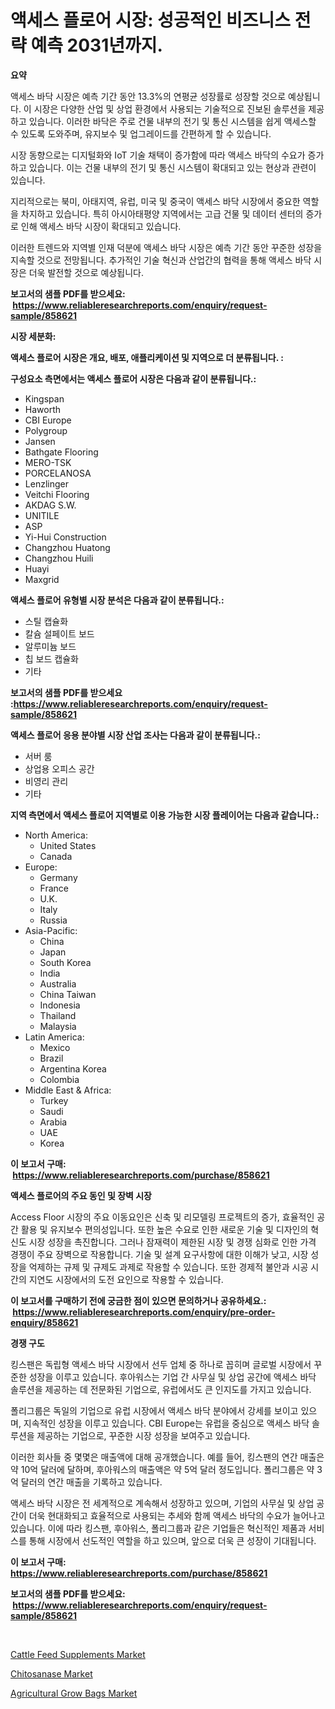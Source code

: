 <p><h1>액세스 플로어 시장: 성공적인 비즈니스 전략 예측 2031년까지.</h1></p><p><strong>요약</strong></p>
<p><p>액세스 바닥 시장은 예측 기간 동안 13.3%의 연평균 성장률로 성장할 것으로 예상됩니다. 이 시장은 다양한 산업 및 상업 환경에서 사용되는 기술적으로 진보된 솔루션을 제공하고 있습니다. 이러한 바닥은 주로 건물 내부의 전기 및 통신 시스템을 쉽게 액세스할 수 있도록 도와주며, 유지보수 및 업그레이드를 간편하게 할 수 있습니다.</p><p>시장 동향으로는 디지털화와 IoT 기술 채택이 증가함에 따라 액세스 바닥의 수요가 증가하고 있습니다. 이는 건물 내부의 전기 및 통신 시스템이 확대되고 있는 현상과 관련이 있습니다.</p><p>지리적으로는 북미, 아태지역, 유럽, 미국 및 중국이 액세스 바닥 시장에서 중요한 역할을 차지하고 있습니다. 특히 아시아태평양 지역에서는 고급 건물 및 데이터 센터의 증가로 인해 액세스 바닥 시장이 확대되고 있습니다.</p><p>이러한 트렌드와 지역별 인재 덕분에 액세스 바닥 시장은 예측 기간 동안 꾸준한 성장을 지속할 것으로 전망됩니다. 추가적인 기술 혁신과 산업간의 협력을 통해 액세스 바닥 시장은 더욱 발전할 것으로 예상됩니다.</p></p>
<p><strong>보고서의 샘플 PDF를 받으세요: &nbsp;<a href="https://www.reliableresearchreports.com/enquiry/request-sample/858621">https://www.reliableresearchreports.com/enquiry/request-sample/858621</a></strong></p>
<p><strong>시장 세분화:</strong></p>
<p><strong> 액세스 플로어 시장은 개요, 배포, 애플리케이션 및 지역으로 더 분류됩니다. :</strong></p>
<p><strong>구성요소 측면에서는 액세스 플로어 시장은 다음과 같이 분류됩니다.:</strong></p>
<p><ul><li>Kingspan</li><li>Haworth</li><li>CBI Europe</li><li>Polygroup</li><li>Jansen</li><li>Bathgate Flooring</li><li>MERO-TSK</li><li>PORCELANOSA</li><li>Lenzlinger</li><li>Veitchi Flooring</li><li>AKDAG S.W.</li><li>UNITILE</li><li>ASP</li><li>Yi-Hui Construction</li><li>Changzhou Huatong</li><li>Changzhou Huili</li><li>Huayi</li><li>Maxgrid</li></ul></p>
<p><strong> 액세스 플로어 유형별 시장 분석은 다음과 같이 분류됩니다.:</strong></p>
<p><ul><li>스틸 캡슐화</li><li>칼슘 설페이트 보드</li><li>알루미늄 보드</li><li>칩 보드 캡슐화</li><li>기타</li></ul></p>
<p><strong>보고서의 샘플 PDF를 받으세요 :<a href="https://www.reliableresearchreports.com/enquiry/request-sample/858621">https://www.reliableresearchreports.com/enquiry/request-sample/858621</a></strong></p>
<p><strong> 액세스 플로어 응용 분야별 시장 산업 조사는 다음과 같이 분류됩니다.:</strong></p>
<p><ul><li>서버 룸</li><li>상업용 오피스 공간</li><li>비영리 관리</li><li>기타</li></ul></p>
<p><strong>지역 측면에서 액세스 플로어 지역별로 이용 가능한 시장 플레이어는 다음과 같습니다.:</strong></p>
<p><ul>
    <li>
        North America:
        <ul>
            <li>United States</li>
            <li>Canada</li>
        </ul>
    </li>
    <li>
        Europe:
        <ul>
            <li>Germany</li>
            <li>France</li>
            <li>U.K.</li>
            <li>Italy</li>
            <li>Russia</li>
        </ul>
    </li>
    <li>
        Asia-Pacific:
        <ul>
            <li>China</li>
            <li>Japan</li>
            <li>South Korea</li>
            <li>India</li>
            <li>Australia</li>
            <li>China Taiwan</li>
            <li>Indonesia</li>
            <li>Thailand</li>
            <li>Malaysia</li>
        </ul>
    </li>
    <li>
        Latin America:
        <ul>
            <li>Mexico</li>
            <li>Brazil</li>
            <li>Argentina Korea</li>
            <li>Colombia</li>
        </ul>
    </li>
    <li>
        Middle East & Africa:
        <ul>
            <li>Turkey</li>
            <li>Saudi</li>
            <li>Arabia</li>
            <li>UAE</li>
            <li>Korea</li>
        </ul>
    </li>
    </ul></p>
<p><strong>이 보고서 구매: &nbsp;<a href="https://www.reliableresearchreports.com/purchase/858621">https://www.reliableresearchreports.com/purchase/858621</a></strong></p>
<p><strong>액세스 플로어의 주요 동인 및 장벽 시장</strong></p>
<p><p>Access Floor 시장의 주요 이동요인은 신축 및 리모델링 프로젝트의 증가, 효율적인 공간 활용 및 유지보수 편의성입니다. 또한 높은 수요로 인한 새로운 기술 및 디자인의 혁신도 시장 성장을 촉진합니다. 그러나 잠재력이 제한된 시장 및 경쟁 심화로 인한 가격 경쟁이 주요 장벽으로 작용합니다. 기술 및 설계 요구사항에 대한 이해가 낮고, 시장 성장을 억제하는 규제 및 규제도 과제로 작용할 수 있습니다. 또한 경제적 불안과 시공 시간의 지연도 시장에서의 도전 요인으로 작용할 수 있습니다.</p></p>
<p><strong>이 보고서를 구매하기 전에 궁금한 점이 있으면 문의하거나 공유하세요.: &nbsp;<a href="https://www.reliableresearchreports.com/enquiry/pre-order-enquiry/858621">https://www.reliableresearchreports.com/enquiry/pre-order-enquiry/858621</a></strong></p>
<p><strong>경쟁 구도</strong></p>
<p><p>킹스팬은 독립형 액세스 바닥 시장에서 선두 업체 중 하나로 꼽히며 글로벌 시장에서 꾸준한 성장을 이루고 있습니다. 후아워스는 기업 간 사무실 및 상업 공간에 액세스 바닥 솔루션을 제공하는 데 전문화된 기업으로, 유럽에서도 큰 인지도를 가지고 있습니다. </p><p>폴리그룹은 독일의 기업으로 유럽 시장에서 액세스 바닥 분야에서 강세를 보이고 있으며, 지속적인 성장을 이루고 있습니다. CBI Europe는 유럽을 중심으로 액세스 바닥 솔루션을 제공하는 기업으로, 꾸준한 시장 성장을 보여주고 있습니다.</p><p>이러한 회사들 중 몇몇은 매출액에 대해 공개했습니다. 예를 들어, 킹스팬의 연간 매출은 약 10억 달러에 달하며, 후아워스의 매출액은 약 5억 달러 정도입니다. 폴리그룹은 약 3억 달러의 연간 매출을 기록하고 있습니다.</p><p>액세스 바닥 시장은 전 세계적으로 계속해서 성장하고 있으며, 기업의 사무실 및 상업 공간이 더욱 현대화되고 효율적으로 사용되는 추세와 함께 액세스 바닥의 수요가 늘어나고 있습니다. 이에 따라 킹스팬, 후아워스, 폴리그룹과 같은 기업들은 혁신적인 제품과 서비스를 통해 시장에서 선도적인 역할을 하고 있으며, 앞으로 더욱 큰 성장이 기대됩니다.</p></p>
<p><strong>이 보고서 구매: &nbsp; <a href="https://www.reliableresearchreports.com/purchase/858621">https://www.reliableresearchreports.com/purchase/858621</a></strong></p>
<p><strong>보고서의 샘플 PDF를 받으세요: &nbsp;<a href="https://www.reliableresearchreports.com/enquiry/request-sample/858621">https://www.reliableresearchreports.com/enquiry/request-sample/858621</a></strong><strong></strong></p>
<p>&nbsp;</p>
<p><p><a href="https://five-trouble-98a.notion.site/Cattle-Feed-Supplements-Market-Size-Focuses-on-Market-Dynamics-In-Depth-Analysis-and-Future-Project-9983eab258664b49bd48466c085079bc">Cattle Feed Supplements Market</a></p><p><a href="https://nifty-kite-d51.notion.site/Chitosanase-Market-Size-Share-Trends-Analysis-Report-By-Material-By-Type-By-End-user-By-Region-b7cb24e9093c4a32a7fbcee6656d3e5e">Chitosanase Market</a></p><p><a href="https://butternut-bug-553.notion.site/Agricultural-Grow-Bags-Market-Size-Market-Share-and-Global-Market-Analysis-Report-2024-2031-ddd48084749345a0b2e179e365fa8c02">Agricultural Grow Bags Market</a></p></p>